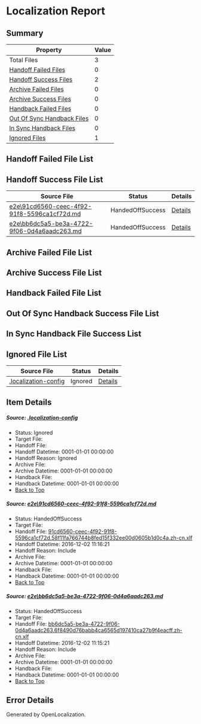 # <a name='report-top'></a> Localization Report

## Summary
 Property | Value 
 -------- | ----- 
 Total Files | 3
[ Handoff Failed Files ](#handoff-failed-list)| 0
[ Handoff Success Files ](#handoff-success-list)| 2
[ Archive Failed Files ](#archive-failed-list)| 0
[ Archive Success Files ](#archive-success-list)| 0
[ Handback Failed Files ](#handback-failed-list)| 0
[ Out Of Sync Handback Files ](#outofsync-handback-success-list)| 0
[ In Sync Handback Files ](#insync-handback-success-list)| 0
[ Ignored Files ](#ignored-list)| 1

## <a name='handoff-failed-list'></a> Handoff Failed File List

## <a name='handoff-success-list'></a> Handoff Success File List
 Source File | Status | Details 
 ----------- | ------ | ------- 
 [e2e\91cd6560-ceec-4f92-91f8-5596ca1cf72d.md](https://github.com/OpenLocalizationTestOrg/ol-test0/blob/0d7cdffdf5bf9b628d768f0707597a35e8ee9f95/e2e/91cd6560-ceec-4f92-91f8-5596ca1cf72d.md) | HandedOffSuccess | [Details](#3f33b1ae070ee4d6239a69ab21a712d82ec75c551)
 [e2e\bb6dc5a5-be3a-4722-9f06-0d4a6aadc263.md](https://github.com/OpenLocalizationTestOrg/ol-test0/blob/0d7cdffdf5bf9b628d768f0707597a35e8ee9f95/e2e/bb6dc5a5-be3a-4722-9f06-0d4a6aadc263.md) | HandedOffSuccess | [Details](#0d273d4a9eff6a3a7303996f6d5f8e7f52d570f22)

## <a name='archive-failed-list'></a> Archive Failed File List

## <a name='archive-success-list'></a> Archive Success File List

## <a name='handback-failed-list'></a> Handback Failed File List

## <a name='outofsync-handback-success-list'></a> Out Of Sync Handback Success File List

## <a name='insync-handback-success-list'></a> In Sync Handback File Success List

## <a name='ignored-list'></a> Ignored File List
 Source File | Status | Details 
 ----------- | ------ | ------- 
 [.localization-config](https://github.com/OpenLocalizationTestOrg/ol-test0/blob/0d7cdffdf5bf9b628d768f0707597a35e8ee9f95/.localization-config) | Ignored | [Details](#c268a05ecaa7ec85942ed632c29928ee5bd6da8d0)

## Item Details
##### <a name='c268a05ecaa7ec85942ed632c29928ee5bd6da8d0'></a> Source: [.localization-config](https://github.com/OpenLocalizationTestOrg/ol-test0/blob/0d7cdffdf5bf9b628d768f0707597a35e8ee9f95/.localization-config)
* Status: Ignored
* Target File: 
* Handoff File: 
* Handoff Datetime: 0001-01-01 00:00:00
* Handoff Reason: Ignored
* Archive File: 
* Archive Datetime: 0001-01-01 00:00:00
* Handback File: 
* Handback Datetime: 0001-01-01 00:00:00
* [Back to Top](#report-top)

##### <a name='3f33b1ae070ee4d6239a69ab21a712d82ec75c551'></a> Source: [e2e\91cd6560-ceec-4f92-91f8-5596ca1cf72d.md](https://github.com/OpenLocalizationTestOrg/ol-test0/blob/0d7cdffdf5bf9b628d768f0707597a35e8ee9f95/e2e/91cd6560-ceec-4f92-91f8-5596ca1cf72d.md)
* Status: HandedOffSuccess
* Target File: 
* Handoff File: [91cd6560-ceec-4f92-91f8-5596ca1cf72d.58f11fa766744b8fed15f332ee00d0605b1d0c4a.zh-cn.xlf](https://github.com/OpenLocalizationTestOrg/ol-test0-handoff/blob/f174d139f8779e0a925db35871356d95f7bcb204/ol-handoff/OpenLocalizationTestOrg/ol-test0-zhcn/shujia/ht/91cd6560-ceec-4f92-91f8-5596ca1cf72d.58f11fa766744b8fed15f332ee00d0605b1d0c4a.zh-cn.xlf)
* Handoff Datetime: 2016-12-02 11:16:21
* Handoff Reason: Include
* Archive File: 
* Archive Datetime: 0001-01-01 00:00:00
* Handback File: 
* Handback Datetime: 0001-01-01 00:00:00
* [Back to Top](#report-top)

##### <a name='0d273d4a9eff6a3a7303996f6d5f8e7f52d570f22'></a> Source: [e2e\bb6dc5a5-be3a-4722-9f06-0d4a6aadc263.md](https://github.com/OpenLocalizationTestOrg/ol-test0/blob/0d7cdffdf5bf9b628d768f0707597a35e8ee9f95/e2e/bb6dc5a5-be3a-4722-9f06-0d4a6aadc263.md)
* Status: HandedOffSuccess
* Target File: 
* Handoff File: [bb6dc5a5-be3a-4722-9f06-0d4a6aadc263.6f8490d76babb4ca6565d197410ca27b9f4eacff.zh-cn.xlf](https://github.com/OpenLocalizationTestOrg/ol-test0-handoff/blob/eed1215b7cbd2a7a338abb0e379c8bdbd910efad/ol-handoff/OpenLocalizationTestOrg/ol-test0-zhcn/shujia/ht/bb6dc5a5-be3a-4722-9f06-0d4a6aadc263.6f8490d76babb4ca6565d197410ca27b9f4eacff.zh-cn.xlf)
* Handoff Datetime: 2016-12-02 11:15:21
* Handoff Reason: Include
* Archive File: 
* Archive Datetime: 0001-01-01 00:00:00
* Handback File: 
* Handback Datetime: 0001-01-01 00:00:00
* [Back to Top](#report-top)


## Error Details

Generated by OpenLocalization.
